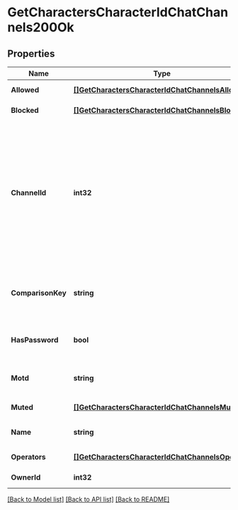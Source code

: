 # GetCharactersCharacterIdChatChannels200Ok

## Properties
Name | Type | Description | Notes
------------ | ------------- | ------------- | -------------
**Allowed** | [**[]GetCharactersCharacterIdChatChannelsAllowed**](get_characters_character_id_chat_channels_allowed.md) | allowed array | [default to null]
**Blocked** | [**[]GetCharactersCharacterIdChatChannelsBlocked**](get_characters_character_id_chat_channels_blocked.md) | blocked array | [default to null]
**ChannelId** | **int32** | Unique channel ID. Always negative for player-created channels. Permanent (CCP created) channels have a positive ID, but don&#39;t appear in the API | [default to null]
**ComparisonKey** | **string** | Normalized, unique string used to compare channel names | [default to null]
**HasPassword** | **bool** | If this is a password protected channel | [default to null]
**Motd** | **string** | Message of the day for this channel | [default to null]
**Muted** | [**[]GetCharactersCharacterIdChatChannelsMuted**](get_characters_character_id_chat_channels_muted.md) | muted array | [default to null]
**Name** | **string** | Displayed name of channel | [default to null]
**Operators** | [**[]GetCharactersCharacterIdChatChannelsOperator**](get_characters_character_id_chat_channels_operator.md) | operators array | [default to null]
**OwnerId** | **int32** | owner_id integer | [default to null]

[[Back to Model list]](../README.md#documentation-for-models) [[Back to API list]](../README.md#documentation-for-api-endpoints) [[Back to README]](../README.md)


